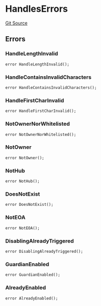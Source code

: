 # HandlesErrors
[Git Source](https://github.com/digiv3rse/protocol-contracts/blob/78826068117a4eb9f5d01837d2d88deb72b92ea0/contracts/namespaces/constants/Errors.sol)


## Errors
### HandleLengthInvalid

```solidity
error HandleLengthInvalid();
```

### HandleContainsInvalidCharacters

```solidity
error HandleContainsInvalidCharacters();
```

### HandleFirstCharInvalid

```solidity
error HandleFirstCharInvalid();
```

### NotOwnerNorWhitelisted

```solidity
error NotOwnerNorWhitelisted();
```

### NotOwner

```solidity
error NotOwner();
```

### NotHub

```solidity
error NotHub();
```

### DoesNotExist

```solidity
error DoesNotExist();
```

### NotEOA

```solidity
error NotEOA();
```

### DisablingAlreadyTriggered

```solidity
error DisablingAlreadyTriggered();
```

### GuardianEnabled

```solidity
error GuardianEnabled();
```

### AlreadyEnabled

```solidity
error AlreadyEnabled();
```

